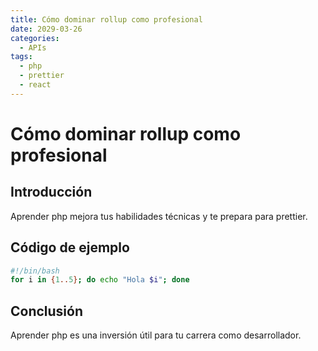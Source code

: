 ```yaml
---
title: Cómo dominar rollup como profesional
date: 2029-03-26
categories:
  - APIs
tags:
  - php
  - prettier
  - react
---
```


# Cómo dominar rollup como profesional

## Introducción

Aprender php mejora tus habilidades técnicas y te prepara para prettier.

## Código de ejemplo

```bash
#!/bin/bash
for i in {1..5}; do echo "Hola $i"; done
```

## Conclusión

Aprender php es una inversión útil para tu carrera como desarrollador.